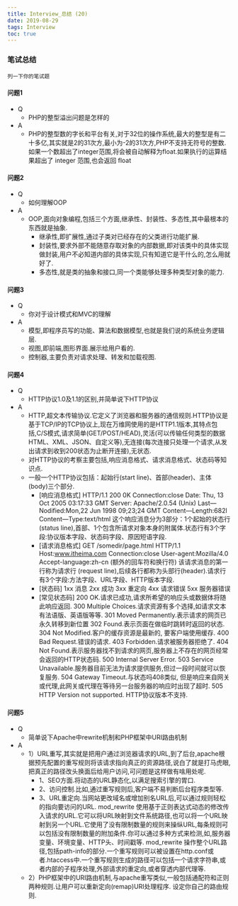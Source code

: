 ```yaml
---
title: Interview_总结 (20)
date: 2019-08-29
tags: Interview
toc: true
---
```


### 笔试总结
    列一下你的笔试题
    
<!-- more -->

#### 问题1
- Q
    * PHP的整型溢出问题是怎样的
- A
    * PHP的整型数的字长和平台有关,对于32位的操作系统,最大的整型是有二十多亿,其实就是2的31次方,最小为-2的31次方,PHP不支持无符号的整数. 如果一个数超出了integer范围,将会被自动解释为float.如果执行的运算结果超出了 integer 范围,也会返回 float
    
#### 问题2
- Q
    * 如何理解OOP
- A
    * OOP,面向对象编程,包括三个方面,继承性、封装性、多态性,其中最根本的东西就是抽象.
        * 继承性,即扩展性,通过子类对已经存在的父类进行功能扩展.
        * 封装性,要求外部不能随意存取对象的内部数据,即对该类中的具体实现做封装,用户不必知道内部的具体实现,只有知道它是干什么的,怎么用就好了.
        * 多态性,就是类的抽象和接口,同一个类能够处理多种类型对象的能力.

#### 问题3
- Q
    * 你对于设计模式和MVC的理解
- A
    * 模型,即程序员写的功能、算法和数据模型,也就是我们说的系统业务逻辑层.
    * 视图,即前端,图形界面.展示给用户看的.
    * 控制器,主要负责对请求处理、转发和加载视图.

#### 问题4
- Q
    * HTTP协议1.0及1.1的区别,并简单说下HTTP协议
- A
    * HTTP,超文本传输协议.它定义了浏览器和服务器的通信规则.HTTP协议是基于TCP/IP的TCP协议上,现在万维网使用的是HTTP1.1版本,其特点包括,C/S模式,请求简单(GET/POST/HEAD),灵活(可以传输任何类型的数据HTML、XML、JSON、自定义等),无连接(每次连接只处理一个请求,从发出请求到收到200状态为止断开连接),无状态.
    * 对HTTP协议的考察主要包括,响应消息格式、请求消息格式、状态码等知识点.
    * 一般一个HTTP协议包括：起始行(start line)、首部(header)、主体(body)三个部分.
        * \[响应消息格式]
            HTTP/1.1 200 0K
            Connectlon:close
            Date: Thu, 13 Oct 2005 03:17:33 GMT
            Server: Apache/2.0.54 (Unix)
            Last—Nodified:Mon,22 Jun 1998 09;23;24 GMT
            Content—Length:682l
            Content—Type:text/html
            这个响应消息分为3部分：1个起始的状态行(status line),首部、1个包含所请求对象本身的附属体.状态行有3个字段:协议版本字段、状态码字段、原因短语字段.
        * \[请求消息格式]
            GET /somedir/page.html HTTP/1.1
            Host:www.itheima.com
            Connection:close
            User-agent:Mozilla/4.0
            Accept-language:zh-cn
            (额外的回车符和换行符)
            该请求消息的第一行称为请求行 (request line),后续各行都称为头部行(header).请求行有3个字段:方法字段、URL字段、HTTP版本字段.
        * \[状态码]
            1xx 消息
            2xx 成功
            3xx 重定向
            4xx 请求错误
            5xx 服务器错误
        * \[常见状态码]
            200 OK.请求已成功,请求所希望的响应头或数据体将随此响应返回.
            300 Multiple Choices.请求资源有多个选择,如请求文本有法语版、英语版等等.
            301 Moved Permanently.表示请求的网页已永久转移到新位置
            302 Found.表示页面在做临时跳转时返回的状态.
            304 Not Modified.客户的缓存资源是最新的, 要客户端使用缓存.
            400 Bad Request.错误的请求.
            403 Forbidden.请求被服务器拒绝了.
            404 Not Found.表示服务器找不到请求的网页,服务器上不存在的网页经常会返回的HTTP状态码.
            500 Internal Server Error.
            503 Service Unavailable.服务器目前无法为请求提供服务,但过一段时间就可以恢复服务.
            504 Gateway Timeout.与状态吗408类似, 但是响应来自网关或代理,此网关或代理在等待另一台服务器的响应时出现了超时.
            505 HTTP Version not supported. HTTP协议版本不支持.

#### 问题5
- Q
    * 简单说下Apache中rewrite机制和PHP框架中URI路由机制
- A
    * 1）URL重写,其实就是把用户通过浏览器请求的URL,到了后台,apache根据预先配置的重写规则将该请求指向真正的资源路径,说白了就是打马虎眼,把真正的路径改头换面后给用户访问,可问题是这样做有啥用处呢.
        * 1、SEO方面.将动态的URL静态化,以满足搜索引擎的胃口.
        * 2、访问控制.比如,通过重写规则后,客户端不易判断后台程序类型等.
        * 3、URL重定向.当网站更改域名或增加别名URL后,可以通过规则轻松的指向要访问的URL.
        mod_rewrite 使用基于正则表达式动态的修改传入请求的URL.它可以将URL映射到文件系统路径,也可以将一个URL映射到另一个URL.它使用了没有限制数量的规则来操纵URL,每条规则可以包括没有限制数量的附加条件.你可以通过多种方式来检测,如,服务器变量、环境变量、HTTP头、时间戳等.
        mod_rewrite 操作整个URL路径,包括path-info的部分.一个重写规则可以被设置在http.conf或者.htaccess中.一个重写规则生成的路径可以包括一个请求字符串,或者内部的子程序处理,外部请求的重定向,或者穿透内部代理等.
    * 2）PHP框架中的URI路由机制,与apache重写类似,一般包括通配符和正则两种规则.让用户可以重新定向(remap)URI处理程序. 设定你自己的路由规则.

